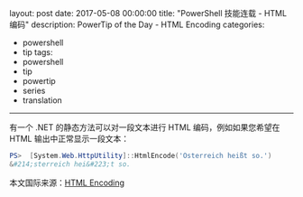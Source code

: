 layout: post
date: 2017-05-08 00:00:00
title: "PowerShell 技能连载 - HTML 编码"
description: PowerTip of the Day - HTML Encoding
categories:
- powershell
- tip
tags:
- powershell
- tip
- powertip
- series
- translation
---
有一个 .NET 的静态方法可以对一段文本进行 HTML 编码，例如如果您希望在 HTML 输出中正常显示一段文本：

```powershell     
PS>  [System.Web.HttpUtility]::HtmlEncode('Österreich heißt so.')
&#214;sterreich hei&#223;t so.
```

<!--more-->
本文国际来源：[HTML Encoding](http://community.idera.com/powershell/powertips/b/tips/posts/html-encoding)
